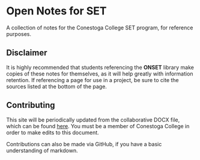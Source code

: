 # Open Notes for SET

A collection of notes for the Conestoga College SET program, for reference purposes.

## Disclaimer

It is highly recommended that students referencing the **ONSET** library make copies of these notes for themselves, as it will help greatly with information retention. If referencing a page for use in a project, be sure to cite the sources listed at the bottom of the page.

## Contributing

This site will be periodically updated from the collaborative DOCX file, which can be found [here](https://stuconestogacon-my.sharepoint.com/:w:/g/personal/sbartha6300_conestogac_on_ca/ESzjif-lHWxCoGsh8Ha5ZDABnOMBztX4DmEkL8leI4FcVQ?e=RdYcI2). You must be a member of Conestoga College in order to make edits to this document.

Contributions can also be made via GitHub, if you have a basic understanding of markdown.
